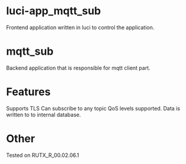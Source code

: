 # luci-app_mqtt_sub
Frontend application written in luci to control the application.

# mqtt_sub
Backend application that is responsible for mqtt client part.

# Features
Supports TLS
Can subscribe to any topic
QoS levels supported.
Data is written to to internal database.

# Other
Tested on RUTX_R_00.02.06.1 
